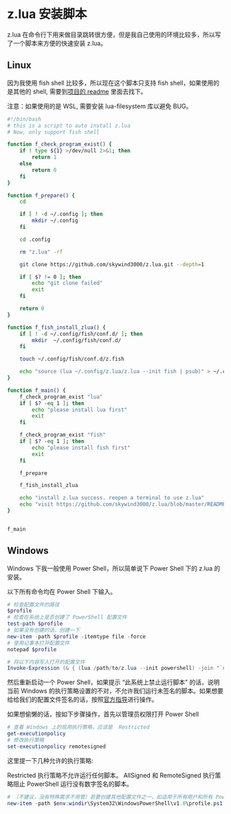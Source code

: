 # z.lua 安装脚本

z.lua 在命令行下用来做目录跳转很方便，但是我自己使用的环境比较多，所以写了一个脚本来方便的快速安装 z.lua。



## Linux

因为我使用 fish shell 比较多，所以现在这个脚本只支持 fish shell，如果使用的是其他的 shell, 需要到[项目的 readme](https://github.com/skywind3000/z.lua/blob/master/README.cn.md) 里面去找下。

注意：如果使用的是 WSL,  需要安装 lua-filesystem 库以避免 BUG。



```bash
#!/bin/bash
# this is a script to auto install z.lua
# Now, only support fish shell

function f_check_program_exist() {
    if ! type ${1} >/dev/null 2>&1; then
        return 1
    else
        return 0
    fi
}

function f_prepare() {
    cd

    if [ ! -d ~/.config ]; then
        mkdir ~/.config
    fi

    cd .config

    rm "z.lua" -rf

    git clone https://github.com/skywind3000/z.lua.git --depth=1

    if [ $? != 0 ]; then
        echo "git clone failed"
        exit
    fi

    return 0
}

function f_fish_install_zlua() {
    if [ ! -d ~/.config/fish/conf.d/ ]; then
        mkdir  ~/.config/fish/conf.d/
    fi

    touch ~/.config/fish/conf.d/z.fish

    echo "source (lua ~/.config/z.lua/z.lua --init fish | psub)" > ~/.config/fish/conf.d/z.fish
}

function f_main() {
    f_check_program_exist "lua"
    if [ $? -eq 1 ]; then
        echo "please install lua first"
        exit
    fi

    f_check_program_exist "fish"
    if [ $? -eq 1 ]; then
        echo "please install fish first"
        exit
    fi

    f_prepare

    f_fish_install_zlua

    echo "install z.lua success. reopen a terminal to use z.lua"
    echo "visit https://github.com/skywind3000/z.lua/blob/master/README.cn.md to see more info"
}


f_main
```



## Windows

Windows 下我一般使用 Power Shell，所以简单说下 Power Shell 下的 z.lua 的安装。

以下所有命令均在 Power Shell 下输入。

```powershell
# 检查配置文件的路径
$profile
# 检查在系统上是否创建了 PowerShell 配置文件
test-path $profile
# 如果没有创建的话，创建一下
new-item -path $profile -itemtype file -force
# 使用记事本打开配置文件
notepad $profile

# 将以下内容写入打开的配置文件
Invoke-Expression (& { (lua /path/to/z.lua --init powershell) -join "`n" })
```

然后重新启动一个 Power Shell，如果提示 “此系统上禁止运行脚本” 的话，说明当前 Windows 的执行策略设置的不对，不允许我们运行未签名的脚本。如果想要给给我们的配置文件签名的话，按照[官方指导](https://docs.microsoft.com/zh-cn/powershell/module/microsoft.powershell.core/about/about_signing?view=powershell-7.1)进行操作。

如果想偷懒的话，按如下步骤操作，首先以管理员权限打开 Power Shell

```powershell
# 查看 Windows 上的现用执行策略，应该是  Restricted
get-executionpolicy
# 修改执行策略
set-executionpolicy remotesigned
```

这里提一下几种允许的执行策略:

Restricted 执行策略不允许运行任何脚本。 AllSigned 和 RemoteSigned 执行策略阻止 PowerShell 运行没有数字签名的脚本。



```powershell
# （不建议，没有特殊需求不用管）若要创建其他配置文件之一，如适用于所有用户和所有 Power Shell 的配置文件
new-item -path $env:windir\System32\WindowsPowerShell\v1.0\profile.ps1 -itemtype file -force
```

